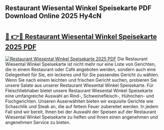 ## Restaurant Wiesental Winkel Speisekarte PDF Download Online 2025 Hy4cN

# <h2><a href="http://gc78icn.nevu.top/?p=Restaurant+Wiesental+Winkel+Speisekarte">🔗 👉🔴 Restaurant Wiesental Winkel Speisekarte 2025 PDF</a></h2>

[![Restaurant Wiesental Winkel Speisekarte 2025 PDF](https://i.imgur.com/dBaPXMq.png)](http://gc78icn.nevu.top/?p=Restaurant+Wiesental+Winkel+Speisekarte)
Die Restaurant Wiesental Winkel Speisekarte ist nicht mehr nur eine Liste von Gerichten, die in einem Restaurant oder Café angeboten werden, sondern auch eine Gelegenheit für Sie, ein leckeres und für Sie passendes Gericht zu wählen. Wenn Sie nach einem leichten und frischen Gericht suchen, probieren Sie unsere Salate aus unserer Restaurant Wiesental Winkel Speisekarte. Für Fleischliebhaber bietet unsere Restaurant Wiesental Winkel Speisekarte eine umfangreiche Auswahl an Rind-, Schweinefleisch-, Hühnchen- und Fischgerichten. Unseren Auserwählten bieten wir exquisite Gerichte wie Schaschlik und Steak an, die auf fettem Feuer zubereitet werden. In jedem Fall sind wir bereit, Ihnen bei der Auswahl der Speisen auf der Restaurant Wiesental Winkel Speisekarte zu helfen und Ihnen einen angenehmen und angenehmen Service zu bieten.

